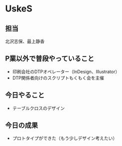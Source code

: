# UskeS

## 担当
北沢志保、最上静香

## P業以外で普段やっていること
* 印刷会社のDTPオペレーター（InDesign、Illustrator）
* DTP関係者向けのスクリプトもくもく会を主催

## 今日やること
* テーブルクロスのデザイン

## 今日の成果
* プロトタイプができた（もう少しデザイン考えたい）